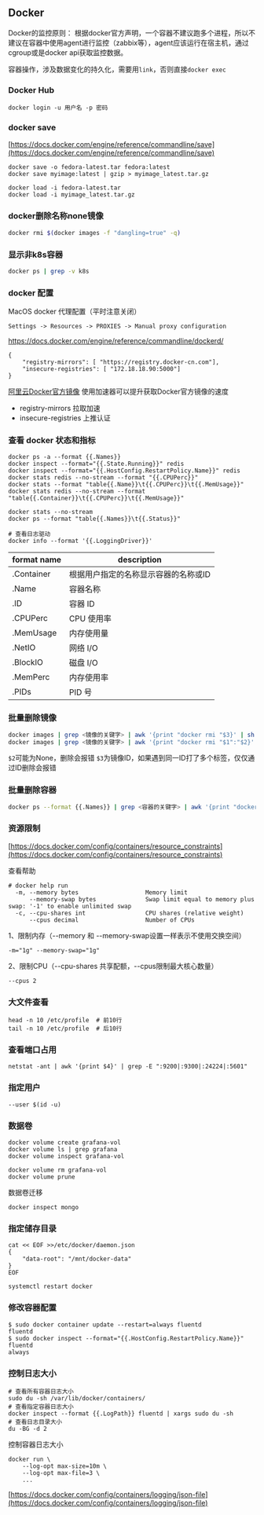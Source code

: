 ## Docker

Docker的监控原则：
根据docker官方声明，一个容器不建议跑多个进程，所以不建议在容器中使用agent进行监控（zabbix等），agent应该运行在宿主机，通过cgroup或是docker api获取监控数据。

容器操作，涉及数据变化的持久化，需要用`link`，否则直接`docker exec`


### Docker Hub
```
docker login -u 用户名 -p 密码
```

### docker save

[https://docs.docker.com/engine/reference/commandline/save](https://docs.docker.com/engine/reference/commandline/save)

```
docker save -o fedora-latest.tar fedora:latest
docker save myimage:latest | gzip > myimage_latest.tar.gz

docker load -i fedora-latest.tar
docker load -i myimage_latest.tar.gz
```

### docker删除名称none镜像
```bash
docker rmi $(docker images -f "dangling=true" -q)
```

### 显示非k8s容器
```bash
docker ps | grep -v k8s
```

### docker 配置

MacOS docker 代理配置（平时注意关闭）
```
Settings -> Resources -> PROXIES -> Manual proxy configuration
```

https://docs.docker.com/engine/reference/commandline/dockerd/

```
{
    "registry-mirrors": [ "https://registry.docker-cn.com"],
    "insecure-registries": [ "172.18.18.90:5000"]
}
```

[阿里云Docker官方镜像](https://cr.console.aliyun.com/cn-hangzhou/instances/mirrors)
使用加速器可以提升获取Docker官方镜像的速度

- registry-mirrors 拉取加速
- insecure-registries 上推认证


### 查看 docker 状态和指标

```
docker ps -a --format {{.Names}}
docker inspect --format="{{.State.Running}}" redis
docker inspect --format="{{.HostConfig.RestartPolicy.Name}}" redis
docker stats redis --no-stream --format "{{.CPUPerc}}"
docker stats --format "table{{.Name}}\t{{.CPUPerc}}\t{{.MemUsage}}"
docker stats redis --no-stream --format "table{{.Container}}\t{{.CPUPerc}}\t{{.MemUsage}}"

docker stats --no-stream
docker ps --format "table{{.Names}}\t{{.Status}}"

# 查看日志驱动
docker info --format '{{.LoggingDriver}}'
```

format name | description
--- | ---
.Container | 根据用户指定的名称显示容器的名称或ID
.Name | 容器名称
.ID | 容器 ID
.CPUPerc | CPU 使用率
.MemUsage | 内存使用量
.NetIO | 网络 I/O
.BlockIO | 磁盘 I/O
.MemPerc | 内存使用率
.PIDs | PID 号


### 批量删除镜像

```bash
docker images | grep <镜像的关键字> | awk '{print "docker rmi "$3}' | sh
docker images | grep <镜像的关键字> | awk '{print "docker rmi "$1":"$2}' | sh
```
`$2`可能为None，删除会报错
`$3`为镜像ID，如果遇到同一ID打了多个标签，仅仅通过ID删除会报错

### 批量删除容器
```bash
docker ps --format {{.Names}} | grep <容器的关键字> | awk '{print "docker rm -f "$1}' | sh
```

### 资源限制

[https://docs.docker.com/config/containers/resource_constraints](https://docs.docker.com/config/containers/resource_constraints)

查看帮助
```
# docker help run
  -m, --memory bytes                   Memory limit
      --memory-swap bytes              Swap limit equal to memory plus swap: '-1' to enable unlimited swap
  -c, --cpu-shares int                 CPU shares (relative weight)
      --cpus decimal                   Number of CPUs
```

1、限制内存（--memory 和 --memory-swap设置一样表示不使用交换空间）
```
-m="1g" --memory-swap="1g"
```

2、限制CPU（--cpu-shares 共享配额，--cpus限制最大核心数量）
```
--cpus 2
```

### 大文件查看

```
head -n 10 /etc/profile  # 前10行
tail -n 10 /etc/profile  # 后10行
```

### 查看端口占用

```
netstat -ant | awk '{print $4}' | grep -E ":9200|:9300|:24224|:5601"
```

### 指定用户

```
--user $(id -u)
```

### 数据卷

```
docker volume create grafana-vol
docker volume ls | grep grafana
docker volume inspect grafana-vol

docker volume rm grafana-vol
docker volume prune
```

数据卷迁移
```
docker inspect mongo

```


### 指定储存目录

```
cat << EOF >>/etc/docker/daemon.json
{
    "data-root": "/mnt/docker-data"
}
EOF

systemctl restart docker 
```

### 修改容器配置
```
$ sudo docker container update --restart=always fluentd
fluentd
$ sudo docker inspect --format="{{.HostConfig.RestartPolicy.Name}}" fluentd
always
```

### 控制日志大小


```
# 查看所有容器日志大小
sudo du -sh /var/lib/docker/containers/
# 查看指定容器日志大小
docker inspect --format {{.LogPath}} fluentd | xargs sudo du -sh
# 查看日志目录大小
du -BG -d 2
```


控制容器日志大小
```
docker run \
    --log-opt max-size=10m \
    --log-opt max-file=3 \
    ...
```

[https://docs.docker.com/config/containers/logging/json-file](https://docs.docker.com/config/containers/logging/json-file)

